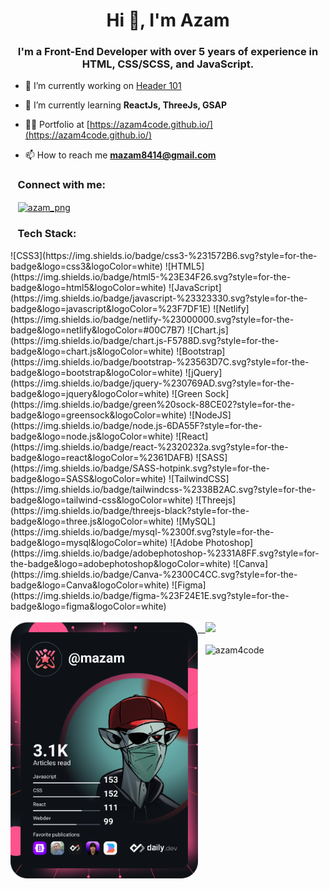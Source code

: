 <h1 align="center">Hi 👋, I'm Azam</h1>
<h3 align="center">I'm a Front-End Developer with over 5 years of experience in HTML, CSS/SCSS, and JavaScript.</h3>
 
- 🔭 I’m currently working on [Header 101](https://github.com/azam4code/header-101)

- 🌱 I’m currently learning **ReactJs, ThreeJs, GSAP**

- 👨‍💻 Portfolio at [https://azam4code.github.io/](https://azam4code.github.io/)

- 📫 How to reach me **mazam8414@gmail.com**
 
 <h3 align="left">&nbsp;&nbsp;  Connect with me:</h3>
 <p align="left"> &nbsp;&nbsp;
 <a href="https://twitter.com/azam_png" target="blank"><img align="center" src="https://raw.githubusercontent.com/rahuldkjain/github-profile-readme-generator/master/src/images/icons/Social/twitter.svg" alt="azam_png" height="30" width="40" /></a>
</p>



 <h3 align="left">&nbsp;&nbsp; Tech Stack:</h3> 
![CSS3](https://img.shields.io/badge/css3-%231572B6.svg?style=for-the-badge&logo=css3&logoColor=white) ![HTML5](https://img.shields.io/badge/html5-%23E34F26.svg?style=for-the-badge&logo=html5&logoColor=white) ![JavaScript](https://img.shields.io/badge/javascript-%23323330.svg?style=for-the-badge&logo=javascript&logoColor=%23F7DF1E) ![Netlify](https://img.shields.io/badge/netlify-%23000000.svg?style=for-the-badge&logo=netlify&logoColor=#00C7B7) ![Chart.js](https://img.shields.io/badge/chart.js-F5788D.svg?style=for-the-badge&logo=chart.js&logoColor=white) ![Bootstrap](https://img.shields.io/badge/bootstrap-%23563D7C.svg?style=for-the-badge&logo=bootstrap&logoColor=white) ![jQuery](https://img.shields.io/badge/jquery-%230769AD.svg?style=for-the-badge&logo=jquery&logoColor=white) ![Green Sock](https://img.shields.io/badge/green%20sock-88CE02?style=for-the-badge&logo=greensock&logoColor=white) ![NodeJS](https://img.shields.io/badge/node.js-6DA55F?style=for-the-badge&logo=node.js&logoColor=white) ![React](https://img.shields.io/badge/react-%2320232a.svg?style=for-the-badge&logo=react&logoColor=%2361DAFB) ![SASS](https://img.shields.io/badge/SASS-hotpink.svg?style=for-the-badge&logo=SASS&logoColor=white) ![TailwindCSS](https://img.shields.io/badge/tailwindcss-%2338B2AC.svg?style=for-the-badge&logo=tailwind-css&logoColor=white) ![Threejs](https://img.shields.io/badge/threejs-black?style=for-the-badge&logo=three.js&logoColor=white) ![MySQL](https://img.shields.io/badge/mysql-%2300f.svg?style=for-the-badge&logo=mysql&logoColor=white) ![Adobe Photoshop](https://img.shields.io/badge/adobephotoshop-%2331A8FF.svg?style=for-the-badge&logo=adobephotoshop&logoColor=white) ![Canva](https://img.shields.io/badge/Canva-%2300C4CC.svg?style=for-the-badge&logo=Canva&logoColor=white) 	![Figma](https://img.shields.io/badge/figma-%23F24E1E.svg?style=for-the-badge&logo=figma&logoColor=white)
 </br></br>
 <div align="left"> 
 <a href="https://app.daily.dev/mazam">
 <img src="https://github.com/azam4code/azam4code/blob/main/devcard.svg" width="300" alt="Azam's Dev Card" align="left" />
</a>
    <a href="#">&nbsp;&nbsp; 
     <img src="https://github-readme-stats.vercel.app/api?username=azam4code&show_icons=true&count_private=true&theme=dark" width="400">
    </a>
     </br></br> 
   <a hred="">&nbsp;&nbsp; 
     <img src="https://github-readme-streak-stats.herokuapp.com/?user=azam4code&theme=dark" alt="azam4code" width="400" />
   </a> 
 
</div>
